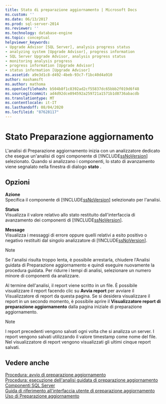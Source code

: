 ```yaml
---
title: Stato di preparazione aggiornamento | Microsoft Docs
ms.custom: ''
ms.date: 06/13/2017
ms.prod: sql-server-2014
ms.reviewer: ''
ms.technology: database-engine
ms.topic: conceptual
helpviewer_keywords:
- Upgrade Advisor [SQL Server], analysis progress status
- analyzing system [Upgrade Advisor], progress information
- SQL Server Upgrade Advisor, analysis progress status
- monitoring analysis progress
- progress information [Upgrade Advisor]
- status information [Upgrade Advisor]
ms.assetid: a9e3d1c8-d492-4beb-93c7-f1bc40d4a910
author: mashamsft
ms.author: mathoma
ms.openlocfilehash: b504b8f1c8392ad2cf55837dc65bbb2f019d6f48
ms.sourcegitcommit: ad4d92dce894592a259721a1571b1d8736abacdb
ms.translationtype: MT
ms.contentlocale: it-IT
ms.lasthandoff: 08/04/2020
ms.locfileid: "87628117"
---
```

# <a name="upgrade-advisor-progress"></a>Stato Preparazione aggiornamento
  L'analisi di Preparazione aggiornamento inizia con un analizzatore dedicato che esegue un'analisi di ogni componente di [!INCLUDE[ssNoVersion](../../includes/ssnoversion-md.md)] selezionato. Quando si analizzano i componenti, lo stato di avanzamento viene segnalato nella finestra di dialogo **stato** .  
  
## <a name="options"></a>Opzioni  
 **Azione**  
 Specifica il componente di [!INCLUDE[ssNoVersion](../../includes/ssnoversion-md.md)] selezionato per l'analisi.  
  
 **Status**  
 Visualizza il valore relativo allo stato restituito dall'interfaccia di avanzamento dei componenti di [!INCLUDE[ssNoVersion](../../includes/ssnoversion-md.md)].  
  
 **Message**  
 Visualizza i messaggi di errore oppure quelli relativi a esito positivo o negativo restituiti dal singolo analizzatore di [!INCLUDE[ssNoVersion](../../includes/ssnoversion-md.md)].  
  
> [!NOTE]  
>  Se l'analisi risulta troppo lenta, è possibile arrestarla, chiudere l'Analisi guidata di Preparazione aggiornamento e quindi eseguire nuovamente la procedura guidata. Per ridurre i tempi di analisi, selezionare un numero minore di componenti da analizzare.  
  
 Al termine dell'analisi, il report viene scritto in un file. È possibile visualizzare il report facendo clic su **Avvia report** per avviare il Visualizzatore di report da questa pagina. Se si desidera visualizzare il report in un secondo momento, è possibile aprire il **Visualizzatore report di preparazione aggiornamento** dalla pagina iniziale di preparazione aggiornamento.  
  
> [!NOTE]  
>  I report precedenti vengono salvati ogni volta che si analizza un server. I report vengono salvati utilizzando il valore timestamp come nome del file. Nel visualizzatore di report vengono visualizzati gli ultimi cinque report salvati.  
  
## <a name="see-also"></a>Vedere anche  
 [Procedura: avvio di preparazione aggiornamento](../../../2014/sql-server/install/how-to-launch-upgrade-advisor.md)   
 [Procedura: esecuzione dell'analisi guidata di preparazione aggiornamento](../../../2014/sql-server/install/how-to-run-the-upgrade-advisor-analysis-wizard.md)   
 [Componenti SQL Server](../../../2014/sql-server/install/sql-server-components.md)   
 [Guida di riferimento all'interfaccia utente di preparazione aggiornamento](../../../2014/sql-server/install/upgrade-advisor-user-interface-reference.md)   
 [Uso di Preparazione aggiornamento](../../../2014/sql-server/install/working-with-upgrade-advisor.md)  
  
  
